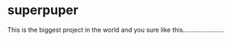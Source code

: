 # superpuper
This is the biggest project in the world and you sure like this.......................
